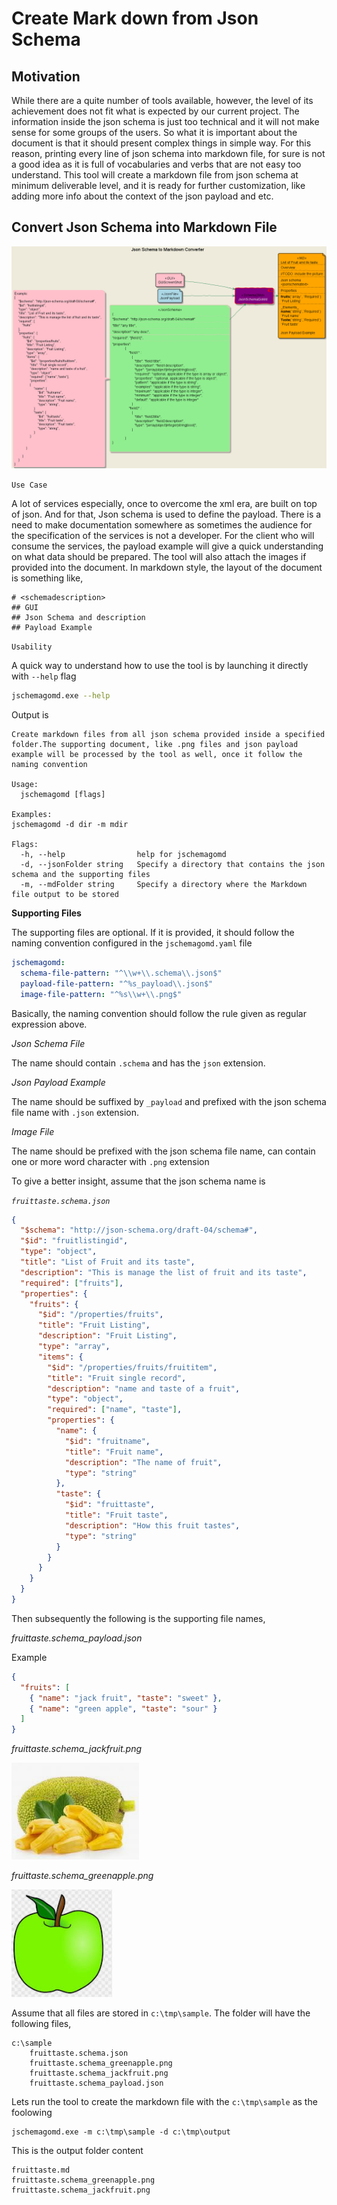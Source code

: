 # Create Mark down from Json Schema

## Motivation

While there are a quite number of tools available, however, the level of its achievement does not fit what is expected by our current project.
The information inside the json schema is just too technical and it will not make sense for some groups of the users.
So what it is important about the document is that it should present complex things in simple way.
For this reason, printing every line of json schema into markdown file, for sure is not a good idea as it is full of vocabularies and verbs that are not easy too understand.
This tool will create a markdown file from json schema at minimum deliverable level, and it is ready for further customization, like adding more info about the context of the json payload and etc.

## Convert Json Schema into Markdown File

![Json Go Md](jsongomd.png)

`Use Case`

A lot of services especially, once to overcome the xml era, are built on top of json. And for that, Json schema is used to define the payload. There is a need to make documentation somewhere as sometimes the audience for the specification of the services is not a developer. For the client who will consume the services, the payload example will give a quick understanding on what data should be prepared. The tool will also attach the images if provided into the document. In markdown style, the layout of the document is something like,

```text
# <schemadescription>
## GUI
## Json Schema and description
## Payload Example

```

`Usability`

A quick way to understand how to use the tool is by launching it directly with `--help` flag

```bash
jschemagomd.exe --help
```

Output is

```text
Create markdown files from all json schema provided inside a specified folder.The supporting document, like .png files and json payload example will be processed by the tool as well, once it follow the naming convention

Usage:
  jschemagomd [flags]

Examples:
jschemagomd -d dir -m mdir

Flags:
  -h, --help                help for jschemagomd
  -d, --jsonFolder string   Specify a directory that contains the json schema and the supporting files
  -m, --mdFolder string     Specify a directory where the Markdown file output to be stored
```

**Supporting Files**

The supporting files are optional. If it is provided, it should follow the naming convention configured in the `jschemagomd.yaml` file

```yaml
jschemagomd:
  schema-file-pattern: "^\\w+\\.schema\\.json$"
  payload-file-pattern: "^%s_payload\\.json$"
  image-file-pattern: "^%s\\w+\\.png$"
```

Basically, the naming convention should follow the rule given as regular expression above.

_Json Schema File_

The name should contain `.schema` and has the `json` extension.

_Json Payload Example_

The name should be suffixed by `_payload` and prefixed with the json schema file name with `.json` extension.

_Image File_

The name should be prefixed with the json schema file name, can contain one or more word character with `.png` extension

To give a better insight, assume that the json schema name is

_`fruittaste.schema.json`_

```json
{
  "$schema": "http://json-schema.org/draft-04/schema#",
  "$id": "fruitlistingid",
  "type": "object",
  "title": "List of Fruit and its taste",
  "description": "This is manage the list of fruit and its taste",
  "required": ["fruits"],
  "properties": {
    "fruits": {
      "$id": "/properties/fruits",
      "title": "Fruit Listing",
      "description": "Fruit Listing",
      "type": "array",
      "items": {
        "$id": "/properties/fruits/fruititem",
        "title": "Fruit single record",
        "description": "name and taste of a fruit",
        "type": "object",
        "required": ["name", "taste"],
        "properties": {
          "name": {
            "$id": "fruitname",
            "title": "Fruit name",
            "description": "The name of fruit",
            "type": "string"
          },
          "taste": {
            "$id": "fruittaste",
            "title": "Fruit taste",
            "description": "How this fruit tastes",
            "type": "string"
          }
        }
      }
    }
  }
}
```

Then subsequently the following is the supporting file names,

_fruittaste.schema_payload.json_

Example

```json
{
  "fruits": [
    { "name": "jack fruit", "taste": "sweet" },
    { "name": "green apple", "taste": "sour" }
  ]
}
```

_fruittaste.schema_jackfruit.png_

![Jackfruit](sample/fruittaste.schema_jackfruit.png)

_fruittaste.schema_greenapple.png_

![Apple](sample/fruittaste.schema_greenapple.png)

Assume that all files are stored in `c:\tmp\sample`.
The folder will have the following files,

```text
c:\sample
    fruittaste.schema.json
    fruittaste.schema_greenapple.png
    fruittaste.schema_jackfruit.png
    fruittaste.schema_payload.json
```

Lets run the tool to create the markdown file with the `c:\tmp\sample` as the foolowing

```text
jschemagomd.exe -m c:\tmp\sample -d c:\tmp\output
```

This is the output folder content

```text
fruittaste.md
fruittaste.schema_greenapple.png
fruittaste.schema_jackfruit.png
```
